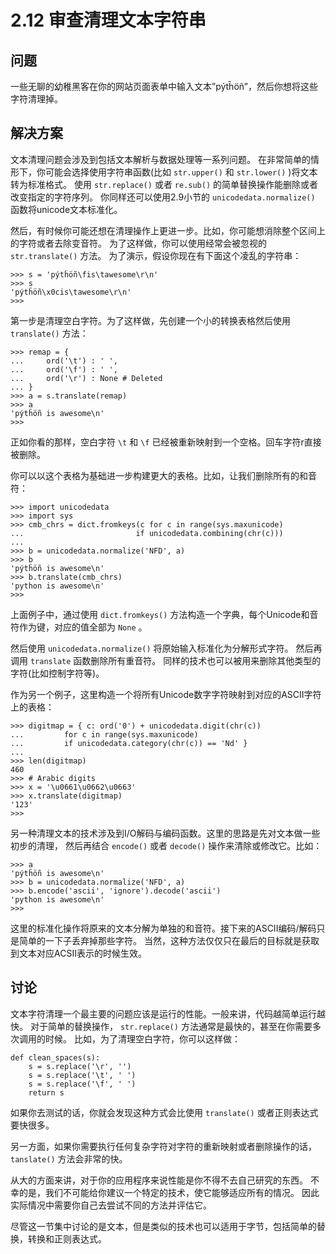 

# 2.12 审查清理文本字符串

## 问题

一些无聊的幼稚黑客在你的网站页面表单中输入文本”pýtĥöñ”，然后你想将这些字符清理掉。

## 解决方案

文本清理问题会涉及到包括文本解析与数据处理等一系列问题。 在非常简单的情形下，你可能会选择使用字符串函数(比如 `str.upper()` 和
`str.lower()` )将文本转为标准格式。 使用 `str.replace()` 或者 `re.sub()`
的简单替换操作能删除或者改变指定的字符序列。 你同样还可以使用2.9小节的 `unicodedata.normalize()`
函数将unicode文本标准化。

然后，有时候你可能还想在清理操作上更进一步。比如，你可能想消除整个区间上的字符或者去除变音符。 为了这样做，你可以使用经常会被忽视的
`str.translate()` 方法。 为了演示，假设你现在有下面这个凌乱的字符串：

    
    
    >>> s = 'pýtĥöñ\fis\tawesome\r\n'
    >>> s
    'pýtĥöñ\x0cis\tawesome\r\n'
    >>>
    

第一步是清理空白字符。为了这样做，先创建一个小的转换表格然后使用 `translate()` 方法：

    
    
    >>> remap = {
    ...     ord('\t') : ' ',
    ...     ord('\f') : ' ',
    ...     ord('\r') : None # Deleted
    ... }
    >>> a = s.translate(remap)
    >>> a
    'pýtĥöñ is awesome\n'
    >>>
    

正如你看的那样，空白字符 `\t` 和 `\f` 已经被重新映射到一个空格。回车字符r直接被删除。

你可以以这个表格为基础进一步构建更大的表格。比如，让我们删除所有的和音符：

    
    
    >>> import unicodedata
    >>> import sys
    >>> cmb_chrs = dict.fromkeys(c for c in range(sys.maxunicode)
    ...                         if unicodedata.combining(chr(c)))
    ...
    >>> b = unicodedata.normalize('NFD', a)
    >>> b
    'pýtĥöñ is awesome\n'
    >>> b.translate(cmb_chrs)
    'python is awesome\n'
    >>>
    

上面例子中，通过使用 `dict.fromkeys()` 方法构造一个字典，每个Unicode和音符作为键，对应的值全部为 `None` 。

然后使用 `unicodedata.normalize()` 将原始输入标准化为分解形式字符。 然后再调用 `translate` 函数删除所有重音符。
同样的技术也可以被用来删除其他类型的字符(比如控制字符等)。

作为另一个例子，这里构造一个将所有Unicode数字字符映射到对应的ASCII字符上的表格：

    
    
    >>> digitmap = { c: ord('0') + unicodedata.digit(chr(c))
    ...         for c in range(sys.maxunicode)
    ...         if unicodedata.category(chr(c)) == 'Nd' }
    ...
    >>> len(digitmap)
    460
    >>> # Arabic digits
    >>> x = '\u0661\u0662\u0663'
    >>> x.translate(digitmap)
    '123'
    >>>
    

另一种清理文本的技术涉及到I/O解码与编码函数。这里的思路是先对文本做一些初步的清理， 然后再结合 `encode()` 或者 `decode()`
操作来清除或修改它。比如：

    
    
    >>> a
    'pýtĥöñ is awesome\n'
    >>> b = unicodedata.normalize('NFD', a)
    >>> b.encode('ascii', 'ignore').decode('ascii')
    'python is awesome\n'
    >>>
    

这里的标准化操作将原来的文本分解为单独的和音符。接下来的ASCII编码/解码只是简单的一下子丢弃掉那些字符。
当然，这种方法仅仅只在最后的目标就是获取到文本对应ACSII表示的时候生效。

## 讨论

文本字符清理一个最主要的问题应该是运行的性能。一般来讲，代码越简单运行越快。 对于简单的替换操作， `str.replace()`
方法通常是最快的，甚至在你需要多次调用的时候。 比如，为了清理空白字符，你可以这样做：

    
    
    def clean_spaces(s):
        s = s.replace('\r', '')
        s = s.replace('\t', ' ')
        s = s.replace('\f', ' ')
        return s
    

如果你去测试的话，你就会发现这种方式会比使用 `translate()` 或者正则表达式要快很多。

另一方面，如果你需要执行任何复杂字符对字符的重新映射或者删除操作的话， `tanslate()` 方法会非常的快。

从大的方面来讲，对于你的应用程序来说性能是你不得不去自己研究的东西。 不幸的是，我们不可能给你建议一个特定的技术，使它能够适应所有的情况。
因此实际情况中需要你自己去尝试不同的方法并评估它。

尽管这一节集中讨论的是文本，但是类似的技术也可以适用于字节，包括简单的替换，转换和正则表达式。

